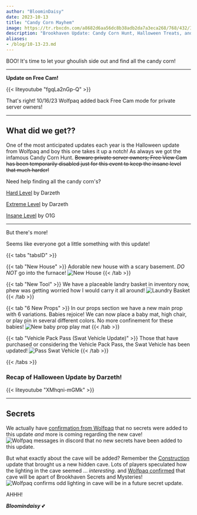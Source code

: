 ```yaml
---
author: "BloominDaisy"
date: 2023-10-13
title: "Candy Corn Mayhem"
image: https://tr.rbxcdn.com/a8682d6aa56dc8b38adb2da7a3eca268/768/432/Image/Png
description: "Brookhaven Update: Candy Corn Hunt, Halloween Treats, and more."
aliases:
- /blog/10-13-23.md
---
```


BOO! It's time to let your ghoulish side out and find all the candy corn!

---

**Update on Free Cam!**


{{< liteyoutube "fgqLa2nGp-Q" >}}

That's right! 10/16/23 Wolfpaq added back Free Cam mode for private server owners!

---

## What did we get??

One of the most anticipated updates each year is the Halloween update from Wolfpaq and boy this one takes it up a notch! As always we got the infamous Candy Corn Hunt. ~~Beware private server owners; Free View Cam has been temporarily disabled just for this event to keep the insane level that much harder!~~ 



Need help finding all the candy corn's?

[Hard Level](https://www.youtube.com/watch?v=InDlP50bBd8) by Darzeth

[Extreme Level](https://www.youtube.com/watch?v=p4nT0y5KB6o) by Darzeth

[Insane Level](https://www.youtube.com/watch?v=wssiL3t8Ehc) by O1G

---

But there's more! 

Seems like everyone got a little something with this update! 

{{< tabs "tabsID" >}}

{{< tab "New House" >}}
Adorable new house with a scary basement. _DO NOT_ go into the furnace!
![New House](/images/bh/new_house_10-13-23.jpg)
{{< /tab >}}

{{< tab "New Tool" >}}
We have a placeable landry basket in inventory now, phew was getting worried how I would carry it all around!
![Laundry Basket](/images/bh/laundrybasket.jpg)
{{< /tab >}}

{{< tab "6 New Props" >}}
In our props section we have a new main prop with 6 variations. 
Babies rejoice! We can now place a baby mat, high chair, or play pin in several different colors. No more confinement for these babies!
![New baby prop play mat](/images/bh/baby_props.jpg)
{{< /tab >}}

{{< tab "Vehicle Pack Pass (Swat Vehicle Update)" >}}
Those that have purchased or considering the Vehicle Pack Pass, the Swat Vehicle has been updated!
![Pass Swat Vehicle ](/images/bh/swat_vehicle.jpg)
{{< /tab >}}

{{< /tabs >}}

### Recap of Halloween Update by Darzeth!

{{< liteyoutube "XMhqni-mGMk" >}}

---


## Secrets

We actually have [confirmation from Wolfpaq](https://discord.com/channels/482308357248647177/870010373976236052/1162421003356483705) that no secrets were added to this update _and_ more is coming regarding the new cave! 
![Wolfpaq messages in discord that no new secrets have been added to this update.](/images/bh/wolf2.jpg)

But what exactly about the cave will be added? Remember the [Construction](/blog/construction) update that brought us a new hidden cave. Lots of players speculated how the lighting in the cave seemed ... _interesting_. and [Wolfpaq confirmed](https://discord.com/channels/482308357248647177/870010373976236052/1162417286792102060) that cave will be apart of Brookhaven Secrets and Mysteries!
![Wolfpaq confirms odd lighting in cave will be in a future secret update.](/images/bh/wolf.jpg)

AHHH!

_**Bloomindaisy**_ <span class="nowrap"><span class="emojify">💕</span>